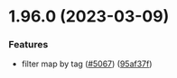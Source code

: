 # 1.96.0 (2023-03-09)


### Features

* filter map by tag ([#5067](https://github.com/EddieHubCommunity/LinkFree/issues/5067)) ([95af37f](https://github.com/EddieHubCommunity/LinkFree/commit/95af37f6abd43370a3ff2099b1304f3f49e6915a))




